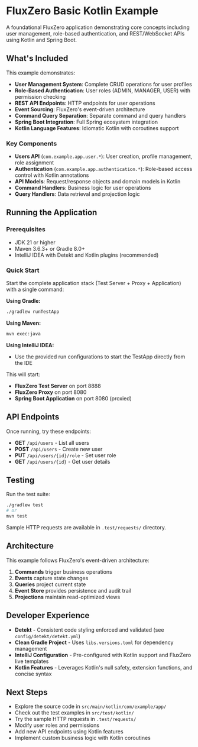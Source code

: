 # FluxZero Basic Kotlin Example

A foundational FluxZero application demonstrating core concepts including user management, role-based authentication, and REST/WebSocket APIs using Kotlin and Spring Boot.

## What's Included

This example demonstrates:

- **User Management System**: Complete CRUD operations for user profiles
- **Role-Based Authentication**: User roles (ADMIN, MANAGER, USER) with permission checking
- **REST API Endpoints**: HTTP endpoints for user operations
- **Event Sourcing**: FluxZero's event-driven architecture
- **Command Query Separation**: Separate command and query handlers
- **Spring Boot Integration**: Full Spring ecosystem integration
- **Kotlin Language Features**: Idiomatic Kotlin with coroutines support

### Key Components

- **Users API** (`com.example.app.user.*`): User creation, profile management, role assignment
- **Authentication** (`com.example.app.authentication.*`): Role-based access control with Kotlin annotations
- **API Models**: Request/response objects and domain models in Kotlin
- **Command Handlers**: Business logic for user operations
- **Query Handlers**: Data retrieval and projection logic

## Running the Application

### Prerequisites

- JDK 21 or higher
- Maven 3.6.3+ or Gradle 8.0+
- IntelliJ IDEA with Detekt and Kotlin plugins (recommended)

### Quick Start

Start the complete application stack (Test Server + Proxy + Application) with a single command:

**Using Gradle:**
```bash
./gradlew runTestApp
```

**Using Maven:**
```bash
mvn exec:java
```

**Using IntelliJ IDEA:**
- Use the provided run configurations to start the TestApp directly from the IDE

This will start:
- **FluxZero Test Server** on port 8888
- **FluxZero Proxy** on port 8080
- **Spring Boot Application** on port 8080 (proxied)

## API Endpoints

Once running, try these endpoints:

- **GET** `/api/users` - List all users
- **POST** `/api/users` - Create new user
- **PUT** `/api/users/{id}/role` - Set user role
- **GET** `/api/users/{id}` - Get user details

## Testing

Run the test suite:
```bash
./gradlew test
# or
mvn test
```

Sample HTTP requests are available in `.test/requests/` directory.

## Architecture

This example follows FluxZero's event-driven architecture:

1. **Commands** trigger business operations
2. **Events** capture state changes
3. **Queries** project current state
4. **Event Store** provides persistence and audit trail
5. **Projections** maintain read-optimized views

## Developer Experience

- **Detekt** - Consistent code styling enforced and validated (see `config/detekt/detekt.yml`)
- **Clean Gradle Project** - Uses `libs.versions.toml` for dependency management
- **IntelliJ Configuration** - Pre-configured with Kotlin support and FluxZero live templates
- **Kotlin Features** - Leverages Kotlin's null safety, extension functions, and concise syntax

## Next Steps

- Explore the source code in `src/main/kotlin/com/example/app/`
- Check out the test examples in `src/test/kotlin/`
- Try the sample HTTP requests in `.test/requests/`
- Modify user roles and permissions
- Add new API endpoints using Kotlin features
- Implement custom business logic with Kotlin coroutines 